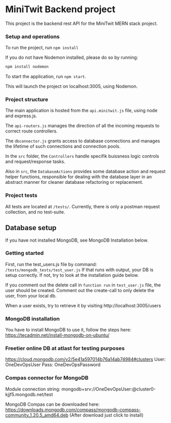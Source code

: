 # MiniTwit Backend project
This project is the backend rest API for the MiniTwit MERN stack project.

### Setup and operations

To run the project, run `npm install`

If you do not have Nodemon installed, please do so by running:
```bash
npm install nodemon
```

To start the application, run ```npm start```.

This will launch the project on localhost:3005, using Nodemon.

### Project structure
The main application is hosted from the `api.minitwit.js` file, using node and express.js.

The `api-routers.js` manages the direction of all the incoming requests to correct route controllers.

The `dbconnector.js` grants access to database connections and manages the lifetime of such connections and connection pools.

In the `src` folder, the `Controllers` handle specifik buissness logic controls and request/response tasks.

Also in `src`, the `DatabaseActions` provides some database action and request helper functions, 
responsible for dealing with the database layer in an abstract manner for cleaner database refactoring or replacement.

### Project tests
All tests are located at `/tests/`. Currently, there is only a postman request collection, and no test-suite.

## Database setup

If you have not installed MongoDB, see MongoDB Installation below.

### Getting started
First, run the test_users.js file by command: ```/tests/mongodb_tests/test_user.js```
If that runs with output, your DB is setup correctly. If not, try to look at the installation guide below.

If you comment out the delete call in ```function run``` in ```test_user.js``` file, the user should be created.
Comment out the create-call to only delete the user, from your local db.

When a user exists, try to retrieve it by visiting http://localhost:3005/users

### MongoDB installation
You have to install MongoDB to use it, follow the steps here:
https://tecadmin.net/install-mongodb-on-ubuntu/

### Freetier online DB at atlast for testing purposes
https://cloud.mongodb.com/v2/5e41a597014b76a14ab74984#clusters
User: OneDevOpsUser
Pass: OneDevOpsPassword

### Compas connector for MongoDB

Module connection string:
mongodb+srv://OneDevOpsUser:<password>@cluster0-kjjf5.mongodb.net/test

MongoDB Compas can be downloaded here:
https://downloads.mongodb.com/compass/mongodb-compass-community_1.20.5_amd64.deb
(After download just click to install)